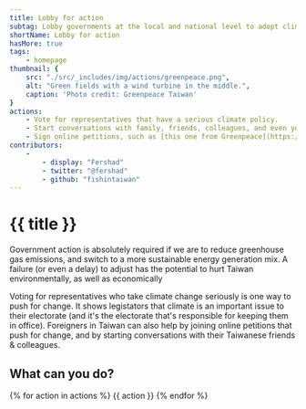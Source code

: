 ```yaml
---
title: Lobby for action
subtag: Lobby governments at the local and national level to adopt climate focused policies.
shortName: Lobby for action
hasMore: true
tags:
    - homepage
thumbnail: { 
    src: "./src/_includes/img/actions/greenpeace.png", 
    alt: "Green fields with a wind turbine in the middle.",
    caption: 'Photo credit: Greenpeace Taiwan'
}
actions:
    - Vote for representatives that have a serious climate policy.
    - Start conversations with family, friends, colleagues, and even your employer.
    - Sign online petitions, such as [this one from Greenpeace](https://cloud.greentw.greenpeace.org/petition-climate-greenhouse).
contributors:
    - 
        - display: "Fershad"
        - twitter: "@fershad"
        - github: "fishintaiwan"
---
```


# {{ title }}
Government action is absolutely required if we are to reduce greenhouse gas emissions, and switch to a more sustainable energy generation mix. A failure (or even a delay) to adjust has the potential to hurt Taiwan environmentally, as well as economically

Voting for representatives who take climate change seriously is one way to push for change. It shows legistators that climate is an important issue to their electorate (and it's the electorate that's responsible for keeping them in office). Foreigners in Taiwan can also help by joining online petitions that push for change, and by starting conversations with their Taiwanese friends & colleagues.

<div class="action-cta card" data-padded>
<h2>
    What can you do?
</h2>
{% for action in actions %}
{{ action }}
{% endfor %}
</div>